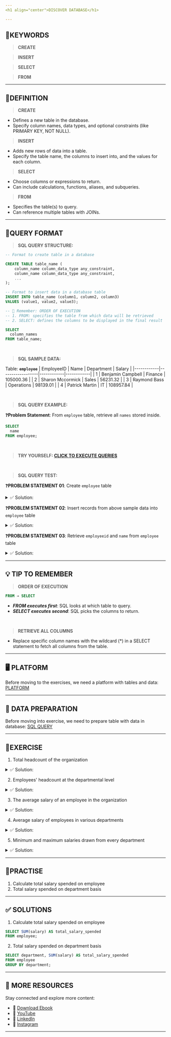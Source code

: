 ```yaml
---
<h1 align="center">DISCOVER DATABASE</h1>

---
```

## 🔑KEYWORDS
> **CREATE**

> **INSERT**

>**SELECT**

> **FROM**
---
## 📖DEFINITION
>**CREATE**
  - Defines a new table in the database.
  - Specify column names, data types, and optional constraints (like PRIMARY KEY, NOT NULL).
> **INSERT**
  - Adds new rows of data into a table.
  - Specify the table name, the columns to insert into, and the values for each column.
>**SELECT**
  - Choose columns or expressions to return.
  - Can include calculations, functions, aliases, and subqueries.
> **FROM**
  - Specifies the table(s) to query.
  - Can reference multiple tables with JOINs.
---

## 🧱QUERY FORMAT

> **SQL QUERY STRUCTURE:**

```sql
-- Format to create table in a database

CREATE TABLE table_name (
    column_name column_data_type any_constraint,
    column_name column_data_type any_constraint,
    ...
);

```

```sql
-- Format to insert data in a database table
INSERT INTO table_name (column1, column2, column3)
VALUES (value1, value2, value3);
```

```sql
-- 📝 Remember: ORDER OF EXECUTION
-- 1. FROM: specifies the table from which data will be retrieved
-- 2. SELECT: defines the columns to be displayed in the final result

SELECT
  column_names
FROM table_name;
```

<br>

> **SQL SAMPLE DATA:**

Table: **`employee`**
| EmployeeID | Name               | Department  | Salary      |
|------------|------------------|------------|------------|
| 1          | Benjamin Campbell | Finance    | 105000.36  |
| 2          | Sharon Mccormick  | Sales      | 56231.32   |
| 3          | Raymond Bass      | Operations | 98139.01   |
| 4          | Patrick Martin    | IT         | 108957.84  |


<br>

> **SQL QUERY EXAMPLE:**

❓**Problem Statement**: From `employee` table, retrieve all `names` stored inside.
```sql
SELECT
  name
FROM employee;
```
<br>

> **TRY YOURSELF: [CLICK TO EXECUTE QUERIES](https://github.com/code4coin/001-SQL-Structured-Query-Language-/blob/main/002%20SQL%20MASTERY:%20LEVEL%20UP%20TO%20DATA%20PRO/MODULE%2000:%20INTRODUCTION%20TO%20COURSE/003%20SQL%20PLATFORM%20PREPARATION.md)**

<br>

> **SQL QUERY TEST:**

❓**PROBLEM STATEMENT 01**: Create `employee` table
<details>
  <summary>✅ Solution:</summary>
  
```sql
CREATE TABLE employee (
    EmployeeID INT,
    Name TEXT, 
    Department	TEXT,
    Salary DECIMAL(10, 4)
);
```
</details>

❓**PROBLEM STATEMENT 02**: Insert records from above sample data into `employee` table
<details>
  <summary>✅ Solution:</summary>
  
```sql
INSERT INTO employee VALUES
(1,'Benjamin Campbell','Finance',105000.36),
(2,'Sharon Mccormick','Sales',56231.32),
(3,'Raymond Bass','Operations',98139.01),
(4,'Patrick Martin','IT',108957.84);
```
</details>

❓**PROBLEM STATEMENT 03**: Retrieve `employeeid` and `name` from `employee` table
<details>
  <summary>✅ Solution:</summary>
  
```sql
SELECT
  employeeid,
  name
FROM employee;
```
</details>

---
## 💡 TIP TO REMEMBER
> **ORDER OF EXECUTION**
```sql 
FROM → SELECT
```
- **_FROM executes first_**: SQL looks at which table to query.
- **_SELECT executes second_**: SQL picks the columns to return.

<br>

> **RETRIEVE ALL COLUMNS**
- Replace specific column names with the wildcard (*) in a SELECT statement to fetch all columns from the table.
---
## 🖥️ PLATFORM
Before moving to the exercises, we need a platform with tables and data: [PLATFORM](https://github.com/code4coin/001-SQL-Structured-Query-Language-/blob/main/002%20SQL%20MASTERY:%20LEVEL%20UP%20TO%20DATA%20PRO/MODULE%2000:%20INTRODUCTION%20TO%20COURSE/003%20SQL%20PLATFORM%20PREPARATION.md)

---
## 🧪 DATA PREPARATION
Before moving into exercise, we need to prepare table with data in database: [SQL QUERY](https://github.com/code4coin/001-SQL-Structured-Query-Language-/blob/main/002%20SQL%20MASTERY%3A%20LEVEL%20UP%20TO%20DATA%20PRO/MODULE%2001%3A%20EVOLUTION%20OF%20DATA%20STORAGE/00%20DATASETS/employee_data_table.sql)

---
## 💪EXERCISE

1. Total headcount of the organization
<details>
  <summary>✅ Solution:</summary>

```sql
SELECT COUNT(*)
FROM employee;
```
</details>

2. Employees' headcount at the departmental level
<details>
  <summary>✅ Solution:</summary>
  
```sql
SELECT department, COUNT(*) AS department_headcount
FROM employee
GROUP BY department;
```
</details>

3. The average salary of an employee in the organization
<details>
  <summary>✅ Solution:</summary>
  
```sql
SELECT AVG(salary) AS employee_avg_salary
FROM employee;
```
</details>

4. Average salary of employees in various departments
<details>
  <summary>✅ Solution:</summary>
  
```sql
SELECT department, AVG(salary) AS employee_avg_salary
FROM employee
GROUP BY department;
```
</details>

5. Minimum and maximum salaries drawn from every department
<details>
  <summary>✅ Solution:</summary>
  
```sql
SELECT department,
       MIN(salary) AS employee_min_salary,
       MAX(salary) AS employee_max_salary
FROM employee
GROUP BY department;
```
</details>

---
## 🧠PRACTISE
1. Calculate total salary spended on employee
2. Total salary spended on department basis
---
## ✅ SOLUTIONS
1. Calculate total salary spended on employee
```sql
SELECT SUM(salary) AS total_salary_spended
FROM employee;
```
2. Total salary spended on department basis
```sql
SELECT department, SUM(salary) AS total_salary_spended
FROM employee
GROUP BY department;
```
---
## 🔗 **MORE RESOURCES** 
Stay connected and explore more content:

- 📕 [Download Ebook](https://code4coin.gumroad.com/)
- 🎥 [YouTube](https://www.youtube.com/@code4coin)
- 💼 [LinkedIn](https://www.linkedin.com/in/nitin22/)
- 📸 [Instagram](https://www.instagram.com/code4coin/)
  
---
